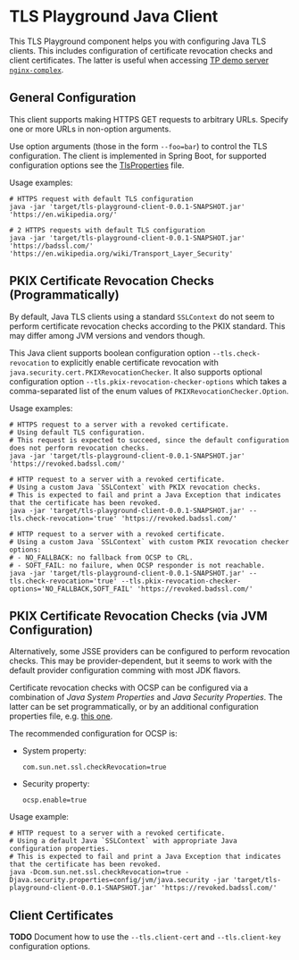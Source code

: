 # TLS Playground Java Client

This TLS Playground component helps you with configuring Java TLS clients. This includes configuration of certificate revocation checks and client certificates. The latter is useful when accessing [TP demo server `nginx-complex`](../../server/nginx-complex/).



## General Configuration

This client supports making HTTPS GET requests to arbitrary URLs. Specify one or more URLs in non-option arguments.

Use option arguments (those in the form `--foo=bar`) to control the TLS configuration. The client is implemented in Spring Boot, for supported configuration options see the [TlsProperties](src/main/java/de/meeque/play/tlsplayground/client/tls/TlsProperties.java) file.

Usage examples:

```
# HTTPS request with default TLS configuration
java -jar 'target/tls-playground-client-0.0.1-SNAPSHOT.jar' 'https://en.wikipedia.org/' 

# 2 HTTPS requests with default TLS configuration
java -jar 'target/tls-playground-client-0.0.1-SNAPSHOT.jar' 'https://badssl.com/' 'https://en.wikipedia.org/wiki/Transport_Layer_Security'
```



## PKIX Certificate Revocation Checks (Programmatically)

By default, Java TLS clients using a standard `SSLContext` do not seem to perform certificate revocation checks according to the PKIX standard. This may differ among JVM versions and vendors though.

This Java client supports boolean configuration option `--tls.check-revocation` to explicitly enable certificate revocation with `java.security.cert.PKIXRevocationChecker`. It also supports optional configuration option `--tls.pkix-revocation-checker-options` which takes a comma-separated list of the enum values of `PKIXRevocationChecker.Option`.

Usage examples:

```
# HTTPS request to a server with a revoked certificate.
# Using default TLS configuration.
# This request is expected to succeed, since the default configuration does not perform revocation checks.
java -jar 'target/tls-playground-client-0.0.1-SNAPSHOT.jar' 'https://revoked.badssl.com/'

# HTTP request to a server with a revoked certificate.
# Using a custom Java `SSLContext` with PKIX revocation checks.
# This is expected to fail and print a Java Exception that indicates that the certificate has been revoked.
java -jar 'target/tls-playground-client-0.0.1-SNAPSHOT.jar' --tls.check-revocation='true' 'https://revoked.badssl.com/'

# HTTP request to a server with a revoked certificate.
# Using a custom Java `SSLContext` with custom PKIX revocation checker options:
# - NO_FALLBACK: no fallback from OCSP to CRL.
# - SOFT_FAIL: no failure, when OCSP responder is not reachable.
java -jar 'target/tls-playground-client-0.0.1-SNAPSHOT.jar' --tls.check-revocation='true' --tls.pkix-revocation-checker-options='NO_FALLBACK,SOFT_FAIL' 'https://revoked.badssl.com/'
```



## PKIX Certificate Revocation Checks (via JVM Configuration)

Alternatively, some JSSE providers can be configured to perform revocation checks. This may be provider-dependent, but it seems to work with the default provider configuration comming with most JDK flavors.

Certificate revocation checks with OCSP can be configured via a combination of *Java System Properties* and *Java Security Properties*. The latter can be set programmatically, or by an additional configuration properties file, e.g. [this one](config/jvm/java.security).

The recommended configuration for OCSP is:
* System property:
  ```
  com.sun.net.ssl.checkRevocation=true
  ```
* Security property:
  ```
  ocsp.enable=true
  ```

Usage example:
```
# HTTP request to a server with a revoked certificate.
# Using a default Java `SSLContext` with appropriate Java configuration properties.
# This is expected to fail and print a Java Exception that indicates that the certificate has been revoked.
java -Dcom.sun.net.ssl.checkRevocation=true -Djava.security.properties=config/jvm/java.security -jar 'target/tls-playground-client-0.0.1-SNAPSHOT.jar' 'https://revoked.badssl.com/'
```



## Client Certificates

**TODO** Document how to use the `--tls.client-cert` and `--tls.client-key` configuration options.

